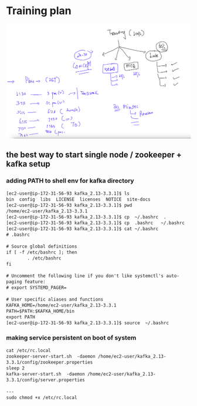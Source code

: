 # Training plan 

<img src="plan.png">

## the best way to start single node / zookeeper + kafka setup

### adding PATH to shell env for kafka directory 

```
[ec2-user@ip-172-31-56-93 kafka_2.13-3.3.1]$ ls
bin  config  libs  LICENSE  licenses  NOTICE  site-docs
[ec2-user@ip-172-31-56-93 kafka_2.13-3.3.1]$ pwd
/home/ec2-user/kafka_2.13-3.3.1
[ec2-user@ip-172-31-56-93 kafka_2.13-3.3.1]$ cp  ~/.bashrc  . 
[ec2-user@ip-172-31-56-93 kafka_2.13-3.3.1]$ cp  .bashrc   ~/.bashrc 
[ec2-user@ip-172-31-56-93 kafka_2.13-3.3.1]$ cat ~/.bashrc 
# .bashrc

# Source global definitions
if [ -f /etc/bashrc ]; then
        . /etc/bashrc
fi

# Uncomment the following line if you don't like systemctl's auto-paging feature:
# export SYSTEMD_PAGER=

# User specific aliases and functions
KAFKA_HOME=/home/ec2-user/kafka_2.13-3.3.1
PATH=$PATH:$KAFKA_HOME/bin
export PATH 
[ec2-user@ip-172-31-56-93 kafka_2.13-3.3.1]$ source  ~/.bashrc 
```
### making service persistent on boot of system 

```
cat /etc/rc.local
zookeeper-server-start.sh  -daemon /home/ec2-user/kafka_2.13-3.3.1/config/zookeeper.properties
sleep 2 
kafka-server-start.sh  -daemon /home/ec2-user/kafka_2.13-3.3.1/config/server.properties

---
sudo chmod +x /etc/rc.local
```

